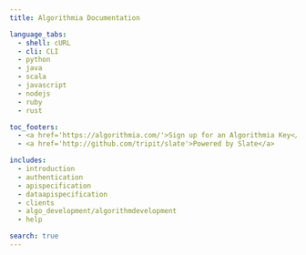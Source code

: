 ```yaml
---
title: Algorithmia Documentation

language_tabs:
  - shell: cURL
  - cli: CLI
  - python
  - java
  - scala
  - javascript
  - nodejs
  - ruby
  - rust

toc_footers:
  - <a href='https://algorithmia.com/'>Sign up for an Algorithmia Key</a>
  - <a href='http://github.com/tripit/slate'>Powered by Slate</a>

includes:
  - introduction
  - authentication
  - apispecification
  - dataapispecification
  - clients
  - algo_development/algorithmdevelopment
  - help

search: true
---
```

